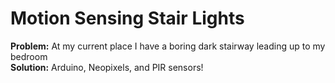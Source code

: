# Motion Sensing Stair Lights

**Problem:** At my current place I have a boring dark stairway leading up to my bedroom  
**Solution:** Arduino, Neopixels, and PIR sensors!  

